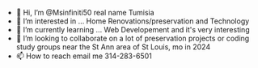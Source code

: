 - 👋 Hi, I’m @Msinfiniti50 real name Tumisia
- 👀 I’m interested in ... Home Renovations/preservation and Technology
- 🌱 I’m currently learning ... Web Developement and it's very interesting
- 💞️ I’m looking to collaborate on a lot of preservation projects or coding study groups near the St Ann area of St Louis, mo in 2024
- 📫 How to reach email me 314-283-6501

<!---
Msinfiniti50/Msinfiniti50 is a ✨ special ✨ repository because its `README.md` (this file) appears on your GitHub profile.
You can click the Preview link to take a look at your changes.
--->
